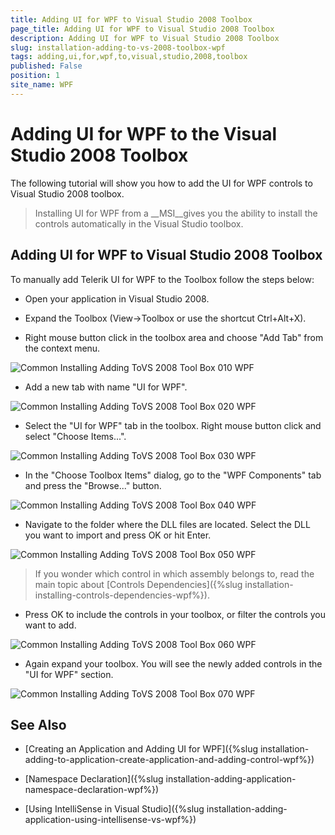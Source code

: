 ```yaml
---
title: Adding UI for WPF to Visual Studio 2008 Toolbox
page_title: Adding UI for WPF to Visual Studio 2008 Toolbox
description: Adding UI for WPF to Visual Studio 2008 Toolbox
slug: installation-adding-to-vs-2008-toolbox-wpf
tags: adding,ui,for,wpf,to,visual,studio,2008,toolbox
published: False
position: 1
site_name: WPF
---
```


# Adding UI for WPF to the Visual Studio 2008 Toolbox

The following tutorial will show you how to add the UI for WPF controls to Visual Studio 2008 toolbox.

>Installing UI for WPF from a __MSI__gives you the ability to install the controls automatically in the Visual Studio toolbox.

## Adding UI for WPF to Visual Studio 2008 Toolbox

To manually add Telerik UI for WPF to the Toolbox follow the steps below:

* Open your application in Visual Studio 2008.

* Expand the Toolbox (View->Toolbox or use the shortcut Ctrl+Alt+X).

* Right mouse button click in the toolbox area and choose "Add Tab" from the context menu.

![Common Installing Adding ToVS 2008 Tool Box 010 WPF](images/Common_InstallingAddingToVS2008ToolBox_010_WPF.png)

* Add a new tab with name "UI for WPF".

![Common Installing Adding ToVS 2008 Tool Box 020 WPF](images/Common_InstallingAddingToVS2008ToolBox_020_WPF.png)

* Select the "UI for WPF" tab in the toolbox. Right mouse button click and select "Choose Items...".

![Common Installing Adding ToVS 2008 Tool Box 030 WPF](images/Common_InstallingAddingToVS2008ToolBox_030_WPF.png)

* In the "Choose Toolbox Items" dialog, go to the "WPF Components" tab and press the "Browse..." button.

![Common Installing Adding ToVS 2008 Tool Box 040 WPF](images/Common_InstallingAddingToVS2008ToolBox_040_WPF.png)

* Navigate to the folder where the DLL files are located. Select the DLL you want to import and press OK or hit Enter.

![Common Installing Adding ToVS 2008 Tool Box 050 WPF](images/Common_InstallingAddingToVS2008ToolBox_050_WPF.png)

>If you wonder which control in which assembly belongs to, read the main topic about [Controls Dependencies]({%slug installation-installing-controls-dependencies-wpf%}).

* Press OK to include the controls in your toolbox, or filter the controls you want to add.

![Common Installing Adding ToVS 2008 Tool Box 060 WPF](images/Common_InstallingAddingToVS2008ToolBox_060_WPF.png)

* Again expand your toolbox. You will see the newly added controls in the "UI for WPF" section.

![Common Installing Adding ToVS 2008 Tool Box 070 WPF](images/Common_InstallingAddingToVS2008ToolBox_070_WPF.png)

## See Also

 * [Creating an Application and Adding UI for WPF]({%slug installation-adding-to-application-create-application-and-adding-control-wpf%})

 * [Namespace Declaration]({%slug installation-adding-application-namespace-declaration-wpf%})

 * [Using IntelliSense in Visual Studio]({%slug installation-adding-application-using-intellisense-vs-wpf%})
